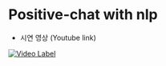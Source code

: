 # Positive-chat with nlp

* 시연 영상 (Youtube link)

[![Video Label](http://img.youtube.com/vi/mhc3Qf3GtWY/0.jpg)](https://youtu.be/mhc3Qf3GtWY)

